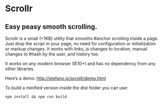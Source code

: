 # Scrollr
## Easy peasy smooth scrolling.

Scrollr is a small (<1KB) utility that smooths #anchor scrolling inside a page. Just drop the script in your page, no need for configuration or initialization or markup changes.
It works with links, js changes to location, manual changes to #hash by the user, and history too.

It works on any modern browser (IE10+) and has no dependency from any other libraries.

Here’s a demo: http://stefano.io/scrollr/demo.html

To build a minified version inside the dist folder you can use:
```
npm install && npm run build
```
